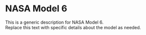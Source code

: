 # NASA Model 6

This is a generic description for NASA Model 6.  
Replace this text with specific details about the model as needed.
